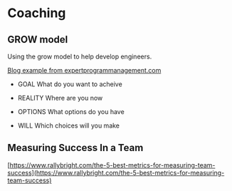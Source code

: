 # Coaching

## GROW model

Using the grow model to help develop engineers.

[Blog example from expertprogrammanagement.com](https://expertprogrammanagement.com/2017/01/the-grow-model)

- GOAL
  What do you want to acheive

- REALITY
  Where are you now

- OPTIONS
  What options do you have

- WILL
  Which choices will you make
  
## Measuring Success In a Team

[https://www.rallybright.com/the-5-best-metrics-for-measuring-team-success](https://www.rallybright.com/the-5-best-metrics-for-measuring-team-success)
